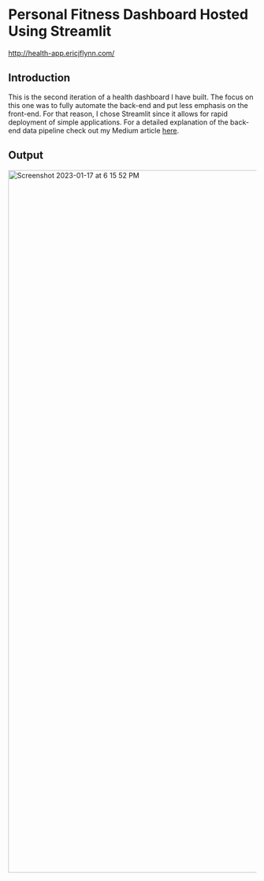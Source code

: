 # Personal Fitness Dashboard Hosted Using Streamlit
http://health-app.ericjflynn.com/
## Introduction
This is the second iteration of a health dashboard I have built. The focus on this one was to fully automate the back-end and put less emphasis on the front-end. For that reason, I chose Streamlit since it allows for rapid deployment of simple applications. For a detailed explanation of the back-end data pipeline check out my Medium article [here](https://medium.com/@ericfflynn/a-cloud-based-etl-pipeline-apple-health-data-to-mysql-48391576ce8e).

## Output

<img width="1425" alt="Screenshot 2023-01-17 at 6 15 52 PM" src="https://user-images.githubusercontent.com/89708758/213033265-43749aa7-a3d1-49b2-ac8d-5da01061f409.png">
